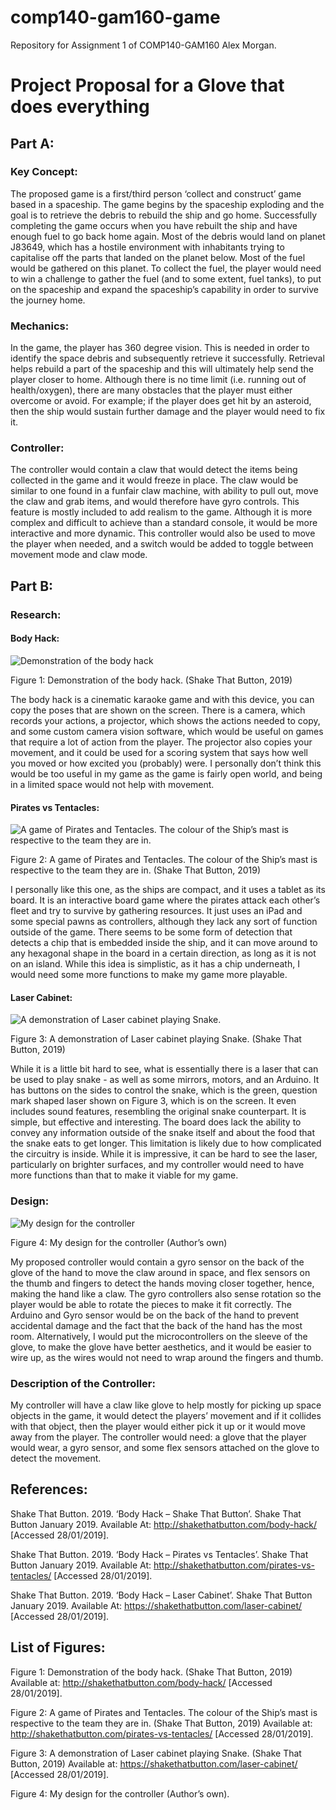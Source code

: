 # comp140-gam160-game
Repository for Assignment 1 of COMP140-GAM160
Alex Morgan.

# Project Proposal for a Glove that does everything
## Part A:

### Key Concept: 
The proposed game is a first/third person ‘collect and construct’ game based in a spaceship. The game begins by the spaceship exploding and the goal is to retrieve the debris to rebuild the ship and go home. Successfully completing the game occurs when you have rebuilt the ship and have enough fuel to go back home again. Most of the debris would land on planet J83649, which has a hostile environment with inhabitants trying to capitalise off the parts that landed on the planet below. Most of the fuel would be gathered on this planet. To collect the fuel, the player would need to win a challenge to gather the fuel (and to some extent, fuel tanks), to put on the spaceship and expand the spaceship’s capability in order to survive the journey home.

### Mechanics:
In the game, the player has 360 degree vision. This is needed in order to identify the space debris and subsequently retrieve it successfully. Retrieval helps rebuild a part of the spaceship and this will ultimately help send the player closer to home. Although there is no time limit (i.e. running out of health/oxygen), there are many obstacles that the player must either overcome or avoid. For example; if the player does get hit by an asteroid, then the ship would sustain further damage and the player would need to fix it.

### Controller:
The controller would contain a claw that would detect the items being collected in the game and it would freeze in place. The claw would be similar to one found in a funfair claw machine, with ability to pull out, move the claw and grab items, and would therefore have gyro controls. This feature is mostly included to add realism to the game. Although it is more complex and difficult to achieve than a standard console, it would be more interactive and more dynamic. This controller would also be used to move the player when needed, and a switch would be added to toggle between movement mode and claw mode.
 
## Part B:
### Research:
#### Body Hack:
![Demonstration of the body hack](https://github.com/am215618/comp140-gam160-game/blob/master/bodyhack.jpg)

Figure 1: Demonstration of the body hack. (Shake That Button, 2019)

The body hack is a cinematic karaoke game and with this device, you can copy the poses that are shown on the screen. There is a camera, which records your actions, a projector, which shows the actions needed to copy, and some custom camera vision software, which would be useful on games that require a lot of action from the player. The projector also copies your movement, and it could be used for a scoring system that says how well you moved or how excited you (probably) were. I personally don’t think this would be too useful in my game as the game is fairly open world, and being in a limited space would not help with movement.
 
#### Pirates vs Tentacles:
![A game of Pirates and Tentacles. The colour of the Ship’s mast is respective to the team they are in.](https://github.com/am215618/comp140-gam160-game/blob/master/piratesandtenticles.png)

Figure 2: A game of Pirates and Tentacles. The colour of the Ship’s mast is respective to the team they are in. (Shake That Button, 2019)

I personally like this one, as the ships are compact, and it uses a tablet as its board. It is an interactive board game where the pirates attack each other’s fleet and try to survive by gathering resources. It just uses an iPad and some special pawns as controllers, although they lack any sort of function outside of the game. There seems to be some form of detection that detects a chip that is embedded inside the ship, and it can move around to any hexagonal shape in the board in a certain direction, as long as it is not on an island. While this idea is simplistic, as it has a chip underneath, I would need some more functions to make my game more playable.

#### Laser Cabinet:
![A demonstration of Laser cabinet playing Snake.](https://github.com/am215618/comp140-gam160-game/blob/master/lasercabinet.png)

Figure 3: A demonstration of Laser cabinet playing Snake. (Shake That Button, 2019)

While it is a little bit hard to see, what is essentially there is a laser that can be used to play snake - as well as some mirrors, motors, and an Arduino. It has buttons on the sides to control the snake, which is the green, question mark shaped laser shown on Figure 3, which is on the screen. It even includes sound features, resembling the original snake counterpart. It is simple, but effective and interesting. The board does lack the ability to convey any information outside of the snake itself and about the food that the snake eats to get longer. This limitation is likely due to how complicated the circuitry is inside. While it is impressive, it can be hard to see the laser, particularly on brighter surfaces, and my controller would need to have more functions than that to make it viable for my game.
 
### Design:
![My design for the controller](https://github.com/am215618/comp140-gam160-game/blob/master/controllerdesign.png)

Figure 4: My design for the controller (Author’s own)

My proposed controller would contain a gyro sensor on the back of the glove of the hand to move the claw around in space, and flex sensors on the thumb and fingers to detect the hands moving closer together, hence, making the hand like a claw. The gyro controllers also sense rotation so the player would be able to rotate the pieces to make it fit correctly. The Arduino and Gyro sensor would be on the back of the hand to prevent accidental damage and the fact that the back of the hand has the most room. Alternatively, I would put the microcontrollers on the sleeve of the glove, to make the glove have better aesthetics, and it would be easier to wire up, as the wires would not need to wrap around the fingers and thumb.

### Description of the Controller:
My controller will have a claw like glove to help mostly for picking up space objects in the game, it would detect the players’ movement and if it collides with that object, then the player would either pick it up or it would move away from the player. The controller would need: a glove that the player would wear, a gyro sensor, and some flex sensors attached on the glove to detect the movement.



## References:

Shake That Button. 2019. ‘Body Hack – Shake That Button’. Shake That Button January 2019. Available At: http://shakethatbutton.com/body-hack/ [Accessed 28/01/2019].

Shake That Button. 2019. ‘Body Hack – Pirates vs Tentacles’. Shake That Button January 2019. Available At: http://shakethatbutton.com/pirates-vs-tentacles/ [Accessed 28/01/2019].

Shake That Button. 2019. ‘Body Hack – Laser Cabinet’. Shake That Button January 2019. Available At: https://shakethatbutton.com/laser-cabinet/ [Accessed 28/01/2019]. 

## List of Figures:

Figure 1: Demonstration of the body hack. (Shake That Button, 2019) Available at: http://shakethatbutton.com/body-hack/ [Accessed 28/01/2019].

Figure 2: A game of Pirates and Tentacles. The colour of the Ship’s mast is respective to the team they are in. (Shake That Button, 2019) Available at: http://shakethatbutton.com/pirates-vs-tentacles/ [Accessed 28/01/2019].

Figure 3: A demonstration of Laser cabinet playing Snake. (Shake That Button, 2019) Available at: https://shakethatbutton.com/laser-cabinet/ [Accessed 28/01/2019].

Figure 4: My design for the controller (Author’s own).
